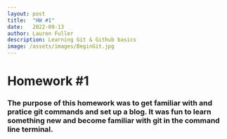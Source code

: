 ```yaml
---
layout: post
title:  "HW #1"
date:   2022-09-13
author: Lauren Fuller
description: Learning Git & Github basics
image: /assets/images/BeginGit.jpg
---
```


# Homework #1

### The purpose of this homework was to get familiar with and pratice git commands and set up a blog. It was fun to learn something new and become familiar with git in the command line terminal.